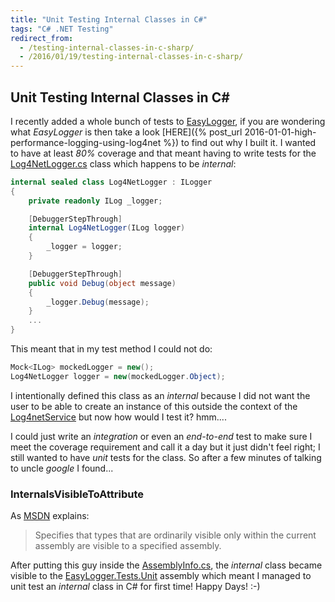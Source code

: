 ```yaml
---
title: "Unit Testing Internal Classes in C#"
tags: "C# .NET Testing"
redirect_from:
  - /testing-internal-classes-in-c-sharp/
  - /2016/01/19/testing-internal-classes-in-c-sharp/
---
```


## Unit Testing Internal Classes in C#

I recently added a whole bunch of tests to [EasyLogger](https://github.com/NimaAra/Easy.Logger), if you are wondering what _EasyLogger_ is then take a look [HERE]({% post_url 2016-01-01-high-performance-logging-using-log4net %}) to find out why I built it.
I wanted to have at least _80%_ coverage and that meant having to write tests for the [Log4NetLogger.cs](https://github.com/NimaAra/Easy.Logger/blob/master/Easy.Logger/Log4NetLogger.cs) class which happens to be _internal_:

```csharp
internal sealed class Log4NetLogger : ILogger
{
    private readonly ILog _logger;

    [DebuggerStepThrough]
    internal Log4NetLogger(ILog logger)
    {
        _logger = logger;
    }

    [DebuggerStepThrough]
    public void Debug(object message)
    {
        _logger.Debug(message);
    }
    ...
}
```

This meant that in my test method I could not do:

```csharp
Mock<ILog> mockedLogger = new();
Log4NetLogger logger = new(mockedLogger.Object);
```

I intentionally defined this class as an _internal_ because I did not want the user to be able to create an instance of this outside the context of the [Log4netService](https://github.com/NimaAra/Easy.Logger/blob/master/Easy.Logger/Log4NetService.cs) but now how would I test it? hmm....

I could just write an _integration_ or even an _end-to-end_ test to make sure I meet the coverage requirement and call it a day but it just didn't feel right; I still wanted to have _unit_ tests for the class. So after a few minutes of talking to uncle _google_ I found...

### InternalsVisibleToAttribute

As [MSDN](https://msdn.microsoft.com/en-us/library/system.runtime.compilerservices.internalsvisibletoattribute.aspx) explains:

<blockquote>
  Specifies that types that are ordinarily visible only within the current assembly are visible to a specified assembly.
</blockquote>

After putting this guy inside the [AssemblyInfo.cs](https://github.com/NimaAra/Easy.Logger/blob/master/Easy.Logger/Properties/AssemblyInfo.cs), the _internal_ class became visible to the [EasyLogger.Tests.Unit](https://github.com/NimaAra/Easy.Logger/tree/master/Easy.Logger.Tests.Unit) assembly which meant I managed to unit test an _internal_ class in C# for first time! Happy Days! :-)
